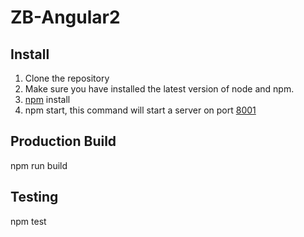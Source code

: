 # ZB-Angular2

## Install

1. 	Clone the repository
2. 	Make sure you have installed the latest version of node and npm.
3. 	[npm](https://www.npmjs.com/) install
4.	npm start, this command will start a server on port [8001](localhost:8001)

## Production Build

npm run build

## Testing 

npm test